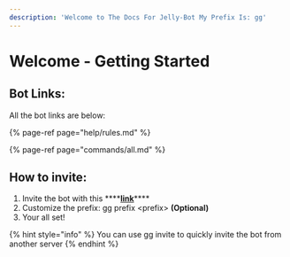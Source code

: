 ```yaml
---
description: 'Welcome to The Docs For Jelly-Bot My Prefix Is: gg'
---
```


# Welcome - Getting Started

## Bot Links:

All the bot links are below: 

{% page-ref page="help/rules.md" %}

{% page-ref page="commands/all.md" %}



## How to invite:

1. Invite the bot with this ****[**link**](https://discord.com/invite/ukRkRKnGb9)\*\*\*\*
2. Customize the prefix: gg prefix &lt;prefix&gt; **\(Optional\)**
3. Your all set!

{% hint style="info" %}
 You can use gg invite to quickly invite the bot from another server
{% endhint %}





